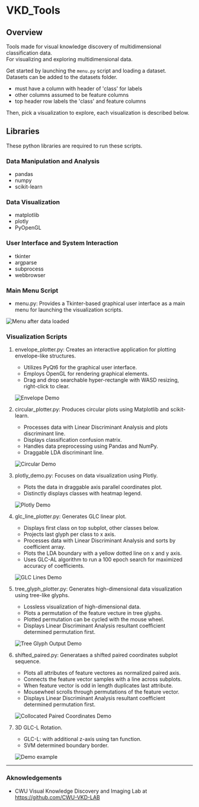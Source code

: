 # VKD_Tools

## Overview

Tools made for visual knowledge discovery of multidimensional classification data.  
For visualizing and exploring multidimensional data.  

Get started by launching the `menu.py` script and loading a dataset.  
Datasets can be added to the datasets folder.  

- must have a column with header of 'class' for labels
- other columns assumed to be feature columns  
- top header row labels the 'class' and feature columns

Then, pick a visualization to explore, each visualization is described below.

## Libraries

These python libraries are required to run these scripts.

### Data Manipulation and Analysis

- pandas
- numpy
- scikit-learn

### Data Visualization

- matplotlib
- plotly
- PyOpenGL

### User Interface and System Interaction

- tkinter
- argparse
- subprocess
- webbrowser

### Main Menu Script

- menu.py: Provides a Tkinter-based graphical user interface as a main menu for launching the visualization scripts.

![Menu after data loaded](screenshots/menu_updated.png)

### Visualization Scripts

1. envelope_plotter.py: Creates an interactive application for plotting envelope-like structures.
    - Utilizes PyQt6 for the graphical user interface.
    - Employs OpenGL for rendering graphical elements.
    - Drag and drop searchable hyper-rectangle with WASD resizing, right-click to clear.

    ![Envelope Demo](screenshots/envelope1.png)

2. circular_plotter.py: Produces circular plots using Matplotlib and scikit-learn.
    - Processes data with Linear Discriminant Analysis and plots discriminant line.
    - Displays classification confusion matrix.
    - Handles data preprocessing using Pandas and NumPy.
    - Draggable LDA discriminant line.

    ![Circular Demo](screenshots/circular1.png)

3. plotly_demo.py: Focuses on data visualization using Plotly.
    - Plots the data in draggable axis parallel coordinates plot.
    - Distinctly displays classes with heatmap legend.

    ![Plotly Demo](screenshots/plotly1.png)

4. glc_line_plotter.py: Generates GLC linear plot.
    - Displays first class on top subplot, other classes below.
    - Projects last glyph per class to x axis.
    - Processes data with Linear Discriminant Analysis and sorts by coefficient array.
    - Plots the LDA boundary with a yellow dotted line on x and y axis.
    - Uses GLC-AL algorithm to run a 100 epoch search for maximized accuracy of coefficients.

    ![GLC Lines Demo](screenshots/glc_l_al.png)

5. tree_glyph_plotter.py: Generates high-dimensional data visualization using tree-like glyphs.
    - Lossless visualization of high-dimensional data.
    - Plots a permutation of the feature vecture in tree glyphs.
    - Plotted permutation can be cycled with the mouse wheel.
    - Displays Linear Discriminant Analysis resultant coefficient determined permutation first.

    ![Tree Glyph Output Demo](screenshots/wheat_seeds_tree_glyphs.png)

6. shifted_paired.py: Generataes a shifted paired coordinates subplot sequence.
    - Plots all attributes of feature vectores as normalized paired axis.
    - Connects the feature vector samples with a line across subplots.
    - When feature vector is odd in length duplicates last attribute.
    - Mousewheel scrolls through permutations of the feature vector.
    - Displays Linear Discriminant Analysis resultant coefficient determined permutation first.

    ![Collocated Paired Coordinates Demo](screenshots/shifted_paired.png)

7. 3D GLC-L Rotation.
    - GLC-L: with additional z-axis using tan function.
    - SVM determined boundary border.

    ![Demo example](screenshots/glcl_3d_rotation_1_degree_svm.gif)

---

### Aknowledgements

- CWU Visual Knowledge Discovery and Imaging Lab at <https://github.com/CWU-VKD-LAB>
